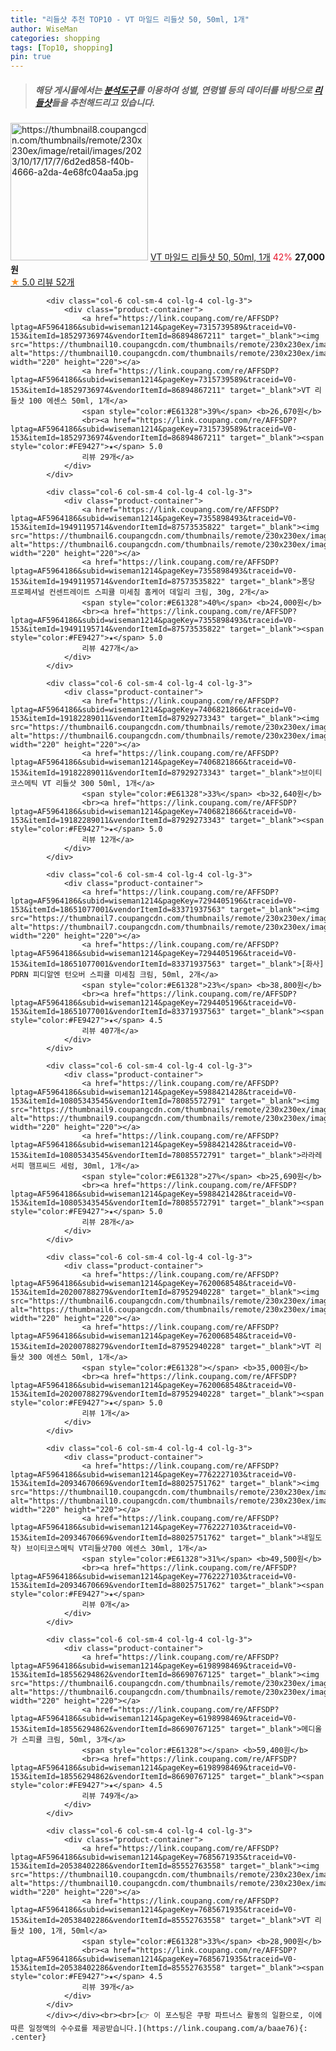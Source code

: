 ```yaml
---
title: "리들샷 추천 TOP10 - VT 마일드 리들샷 50, 50ml, 1개"
author: WiseMan
categories: shopping
tags: [Top10, shopping]
pin: true
---
```


> ##### 해당 게시물에서는 [**분석도구**](https://itemscout.io/)를 이용하여 **성별**, **연령별** 등의 데이터를 바탕으로 [**리들샷**](https://link.coupang.com/a/baae76)들을 추천해드리고 있습니다.
<div class="container"><div class="row">
            <div class="col-6 col-sm-4 col-lg-4 col-lg-3">
                <div class="product-container">
                    <a href="https://link.coupang.com/re/AFFSDP?lptag=AF5964186&subid=wiseman1214&pageKey=7658484766&traceid=V0-153&itemId=20396506224&vendorItemId=87479073118" target="_blank"><img src="https://thumbnail8.coupangcdn.com/thumbnails/remote/230x230ex/image/retail/images/2023/10/17/17/7/6d2ed858-f40b-4666-a2da-4e68fc04aa5a.jpg" alt="https://thumbnail8.coupangcdn.com/thumbnails/remote/230x230ex/image/retail/images/2023/10/17/17/7/6d2ed858-f40b-4666-a2da-4e68fc04aa5a.jpg" width="220" height="220"></a>
                    <a href="https://link.coupang.com/re/AFFSDP?lptag=AF5964186&subid=wiseman1214&pageKey=7658484766&traceid=V0-153&itemId=20396506224&vendorItemId=87479073118" target="_blank">VT 마일드 리들샷 50, 50ml, 1개</a>
                    <span style="color:#E61328">42%</span> <b>27,000원</b>
                    <br><a href="https://link.coupang.com/re/AFFSDP?lptag=AF5964186&subid=wiseman1214&pageKey=7658484766&traceid=V0-153&itemId=20396506224&vendorItemId=87479073118" target="_blank"><span style="color:#FE9427">★</span> 5.0
                    리뷰 52개</a>
                </div>
            </div>
            
            <div class="col-6 col-sm-4 col-lg-4 col-lg-3">
                <div class="product-container">
                    <a href="https://link.coupang.com/re/AFFSDP?lptag=AF5964186&subid=wiseman1214&pageKey=7315739589&traceid=V0-153&itemId=18529736974&vendorItemId=86894867211" target="_blank"><img src="https://thumbnail10.coupangcdn.com/thumbnails/remote/230x230ex/image/vendor_inventory/74c6/eb7788ef54cc8cc9a0adf8c8841d1ff29b588782283b4560b430c7ab2ca1.png" alt="https://thumbnail10.coupangcdn.com/thumbnails/remote/230x230ex/image/vendor_inventory/74c6/eb7788ef54cc8cc9a0adf8c8841d1ff29b588782283b4560b430c7ab2ca1.png" width="220" height="220"></a>
                    <a href="https://link.coupang.com/re/AFFSDP?lptag=AF5964186&subid=wiseman1214&pageKey=7315739589&traceid=V0-153&itemId=18529736974&vendorItemId=86894867211" target="_blank">VT 리들샷 100 에센스 50ml, 1개</a>
                    <span style="color:#E61328">39%</span> <b>26,670원</b>
                    <br><a href="https://link.coupang.com/re/AFFSDP?lptag=AF5964186&subid=wiseman1214&pageKey=7315739589&traceid=V0-153&itemId=18529736974&vendorItemId=86894867211" target="_blank"><span style="color:#FE9427">★</span> 5.0
                    리뷰 29개</a>
                </div>
            </div>
            
            <div class="col-6 col-sm-4 col-lg-4 col-lg-3">
                <div class="product-container">
                    <a href="https://link.coupang.com/re/AFFSDP?lptag=AF5964186&subid=wiseman1214&pageKey=7355898493&traceid=V0-153&itemId=19491195714&vendorItemId=87573535822" target="_blank"><img src="https://thumbnail6.coupangcdn.com/thumbnails/remote/230x230ex/image/vendor_inventory/92a8/8eda1b7be7fbf89754e8b9b540248b99df6a790d7cf3d84d723441bdbf13.jpg" alt="https://thumbnail6.coupangcdn.com/thumbnails/remote/230x230ex/image/vendor_inventory/92a8/8eda1b7be7fbf89754e8b9b540248b99df6a790d7cf3d84d723441bdbf13.jpg" width="220" height="220"></a>
                    <a href="https://link.coupang.com/re/AFFSDP?lptag=AF5964186&subid=wiseman1214&pageKey=7355898493&traceid=V0-153&itemId=19491195714&vendorItemId=87573535822" target="_blank">퐁당 프로페셔널 컨센트레이트 스피큘 미세침 홈케어 데일리 크림, 30g, 2개</a>
                    <span style="color:#E61328">40%</span> <b>24,000원</b>
                    <br><a href="https://link.coupang.com/re/AFFSDP?lptag=AF5964186&subid=wiseman1214&pageKey=7355898493&traceid=V0-153&itemId=19491195714&vendorItemId=87573535822" target="_blank"><span style="color:#FE9427">★</span> 5.0
                    리뷰 427개</a>
                </div>
            </div>
            
            <div class="col-6 col-sm-4 col-lg-4 col-lg-3">
                <div class="product-container">
                    <a href="https://link.coupang.com/re/AFFSDP?lptag=AF5964186&subid=wiseman1214&pageKey=7406821866&traceid=V0-153&itemId=19182289011&vendorItemId=87929273343" target="_blank"><img src="https://thumbnail6.coupangcdn.com/thumbnails/remote/230x230ex/image/vendor_inventory/355b/911c8a03a8d74168ca8f45e391e6b0b47c6a2f5db6da028c773cb29cd78b.png" alt="https://thumbnail6.coupangcdn.com/thumbnails/remote/230x230ex/image/vendor_inventory/355b/911c8a03a8d74168ca8f45e391e6b0b47c6a2f5db6da028c773cb29cd78b.png" width="220" height="220"></a>
                    <a href="https://link.coupang.com/re/AFFSDP?lptag=AF5964186&subid=wiseman1214&pageKey=7406821866&traceid=V0-153&itemId=19182289011&vendorItemId=87929273343" target="_blank">브이티코스메틱 VT 리들샷 300 50ml, 1개</a>
                    <span style="color:#E61328">33%</span> <b>32,640원</b>
                    <br><a href="https://link.coupang.com/re/AFFSDP?lptag=AF5964186&subid=wiseman1214&pageKey=7406821866&traceid=V0-153&itemId=19182289011&vendorItemId=87929273343" target="_blank"><span style="color:#FE9427">★</span> 5.0
                    리뷰 12개</a>
                </div>
            </div>
            
            <div class="col-6 col-sm-4 col-lg-4 col-lg-3">
                <div class="product-container">
                    <a href="https://link.coupang.com/re/AFFSDP?lptag=AF5964186&subid=wiseman1214&pageKey=7294405196&traceid=V0-153&itemId=18651077001&vendorItemId=83371937563" target="_blank"><img src="https://thumbnail7.coupangcdn.com/thumbnails/remote/230x230ex/image/vendor_inventory/f401/2cc001b7abe43b039202029447c5a345d90140b77a845b5619fdb86204e9.jpg" alt="https://thumbnail7.coupangcdn.com/thumbnails/remote/230x230ex/image/vendor_inventory/f401/2cc001b7abe43b039202029447c5a345d90140b77a845b5619fdb86204e9.jpg" width="220" height="220"></a>
                    <a href="https://link.coupang.com/re/AFFSDP?lptag=AF5964186&subid=wiseman1214&pageKey=7294405196&traceid=V0-153&itemId=18651077001&vendorItemId=83371937563" target="_blank">[화사] PDRN 피디알엔 턴오버 스피큘 미세침 크림, 50ml, 2개</a>
                    <span style="color:#E61328">23%</span> <b>38,800원</b>
                    <br><a href="https://link.coupang.com/re/AFFSDP?lptag=AF5964186&subid=wiseman1214&pageKey=7294405196&traceid=V0-153&itemId=18651077001&vendorItemId=83371937563" target="_blank"><span style="color:#FE9427">★</span> 4.5
                    리뷰 407개</a>
                </div>
            </div>
            
            <div class="col-6 col-sm-4 col-lg-4 col-lg-3">
                <div class="product-container">
                    <a href="https://link.coupang.com/re/AFFSDP?lptag=AF5964186&subid=wiseman1214&pageKey=5988421428&traceid=V0-153&itemId=10805343545&vendorItemId=78085572791" target="_blank"><img src="https://thumbnail9.coupangcdn.com/thumbnails/remote/230x230ex/image/vendor_inventory/0c9c/968fe220712014da12822e3bf37798897068cefe3d9c471081080005515c.jpg" alt="https://thumbnail9.coupangcdn.com/thumbnails/remote/230x230ex/image/vendor_inventory/0c9c/968fe220712014da12822e3bf37798897068cefe3d9c471081080005515c.jpg" width="220" height="220"></a>
                    <a href="https://link.coupang.com/re/AFFSDP?lptag=AF5964186&subid=wiseman1214&pageKey=5988421428&traceid=V0-153&itemId=10805343545&vendorItemId=78085572791" target="_blank">라라레서피 햄프씨드 세럼, 30ml, 1개</a>
                    <span style="color:#E61328">27%</span> <b>25,690원</b>
                    <br><a href="https://link.coupang.com/re/AFFSDP?lptag=AF5964186&subid=wiseman1214&pageKey=5988421428&traceid=V0-153&itemId=10805343545&vendorItemId=78085572791" target="_blank"><span style="color:#FE9427">★</span> 5.0
                    리뷰 28개</a>
                </div>
            </div>
            
            <div class="col-6 col-sm-4 col-lg-4 col-lg-3">
                <div class="product-container">
                    <a href="https://link.coupang.com/re/AFFSDP?lptag=AF5964186&subid=wiseman1214&pageKey=7620068548&traceid=V0-153&itemId=20200788279&vendorItemId=87952940228" target="_blank"><img src="https://thumbnail6.coupangcdn.com/thumbnails/remote/230x230ex/image/vendor_inventory/3430/3d0790186553afa85033521c0473b2622b4f98d80b8163dc99733b486f9a.png" alt="https://thumbnail6.coupangcdn.com/thumbnails/remote/230x230ex/image/vendor_inventory/3430/3d0790186553afa85033521c0473b2622b4f98d80b8163dc99733b486f9a.png" width="220" height="220"></a>
                    <a href="https://link.coupang.com/re/AFFSDP?lptag=AF5964186&subid=wiseman1214&pageKey=7620068548&traceid=V0-153&itemId=20200788279&vendorItemId=87952940228" target="_blank">VT 리들샷 300 에센스 50ml, 1개</a>
                    <span style="color:#E61328"></span> <b>35,000원</b>
                    <br><a href="https://link.coupang.com/re/AFFSDP?lptag=AF5964186&subid=wiseman1214&pageKey=7620068548&traceid=V0-153&itemId=20200788279&vendorItemId=87952940228" target="_blank"><span style="color:#FE9427">★</span> 5.0
                    리뷰 1개</a>
                </div>
            </div>
            
            <div class="col-6 col-sm-4 col-lg-4 col-lg-3">
                <div class="product-container">
                    <a href="https://link.coupang.com/re/AFFSDP?lptag=AF5964186&subid=wiseman1214&pageKey=7762227103&traceid=V0-153&itemId=20934670669&vendorItemId=88025751762" target="_blank"><img src="https://thumbnail10.coupangcdn.com/thumbnails/remote/230x230ex/image/vendor_inventory/f3f0/82b849eda52b6587f25d9e12c41b469a2d406ec9b30a4187c8edcd89ebc5.png" alt="https://thumbnail10.coupangcdn.com/thumbnails/remote/230x230ex/image/vendor_inventory/f3f0/82b849eda52b6587f25d9e12c41b469a2d406ec9b30a4187c8edcd89ebc5.png" width="220" height="220"></a>
                    <a href="https://link.coupang.com/re/AFFSDP?lptag=AF5964186&subid=wiseman1214&pageKey=7762227103&traceid=V0-153&itemId=20934670669&vendorItemId=88025751762" target="_blank">내일도착) 브이티코스메틱 VT리들샷700 에센스 30ml, 1개</a>
                    <span style="color:#E61328">31%</span> <b>49,500원</b>
                    <br><a href="https://link.coupang.com/re/AFFSDP?lptag=AF5964186&subid=wiseman1214&pageKey=7762227103&traceid=V0-153&itemId=20934670669&vendorItemId=88025751762" target="_blank"><span style="color:#FE9427">★</span> 
                    리뷰 0개</a>
                </div>
            </div>
            
            <div class="col-6 col-sm-4 col-lg-4 col-lg-3">
                <div class="product-container">
                    <a href="https://link.coupang.com/re/AFFSDP?lptag=AF5964186&subid=wiseman1214&pageKey=6198998469&traceid=V0-153&itemId=18556294862&vendorItemId=86690767125" target="_blank"><img src="https://thumbnail6.coupangcdn.com/thumbnails/remote/230x230ex/image/vendor_inventory/dab0/a5109fc0ef60a6bbb168f34101b90b40262407cbb9bcf12a03e2a36d50ca.jpg" alt="https://thumbnail6.coupangcdn.com/thumbnails/remote/230x230ex/image/vendor_inventory/dab0/a5109fc0ef60a6bbb168f34101b90b40262407cbb9bcf12a03e2a36d50ca.jpg" width="220" height="220"></a>
                    <a href="https://link.coupang.com/re/AFFSDP?lptag=AF5964186&subid=wiseman1214&pageKey=6198998469&traceid=V0-153&itemId=18556294862&vendorItemId=86690767125" target="_blank">메디올가 스피큘 크림, 50ml, 3개</a>
                    <span style="color:#E61328"></span> <b>59,400원</b>
                    <br><a href="https://link.coupang.com/re/AFFSDP?lptag=AF5964186&subid=wiseman1214&pageKey=6198998469&traceid=V0-153&itemId=18556294862&vendorItemId=86690767125" target="_blank"><span style="color:#FE9427">★</span> 4.5
                    리뷰 749개</a>
                </div>
            </div>
            
            <div class="col-6 col-sm-4 col-lg-4 col-lg-3">
                <div class="product-container">
                    <a href="https://link.coupang.com/re/AFFSDP?lptag=AF5964186&subid=wiseman1214&pageKey=7685671935&traceid=V0-153&itemId=20538402286&vendorItemId=85552763558" target="_blank"><img src="https://thumbnail10.coupangcdn.com/thumbnails/remote/230x230ex/image/vendor_inventory/745e/c73e1b15e00d7a6355f252d9adc907fc7b324cd319713c913827a7ee06a6.jpg" alt="https://thumbnail10.coupangcdn.com/thumbnails/remote/230x230ex/image/vendor_inventory/745e/c73e1b15e00d7a6355f252d9adc907fc7b324cd319713c913827a7ee06a6.jpg" width="220" height="220"></a>
                    <a href="https://link.coupang.com/re/AFFSDP?lptag=AF5964186&subid=wiseman1214&pageKey=7685671935&traceid=V0-153&itemId=20538402286&vendorItemId=85552763558" target="_blank">VT 리들샷 100, 1개, 50ml</a>
                    <span style="color:#E61328">33%</span> <b>28,900원</b>
                    <br><a href="https://link.coupang.com/re/AFFSDP?lptag=AF5964186&subid=wiseman1214&pageKey=7685671935&traceid=V0-153&itemId=20538402286&vendorItemId=85552763558" target="_blank"><span style="color:#FE9427">★</span> 4.5
                    리뷰 39개</a>
                </div>
            </div>
            </div></div><br><br>[👉 이 포스팅은 쿠팡 파트너스 활동의 일환으로, 이에 따른 일정액의 수수료를 제공받습니다.](https://link.coupang.com/a/baae76){: .center}